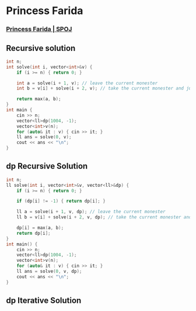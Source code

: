 # Princess Farida
### [Princess Farida | SPOJ](https://www.spoj.com/problems/FARIDA/)

## Recursive solution 
```cpp
int n;
int solve(int i, vector<int>&v) {
    if (i >= n) { return 0; }

    int a = solve(i + 1, v); // leave the current monester 
    int b = v[i] + solve(i + 2, v); // take the current monester and jump 2 steps 

    return max(a, b);
}
int main {
    cin >> n; 
    vector<ll>dp(1004, -1);
    vector<int>v(n); 
    for (auto& it : v) { cin >> it; } 
    ll ans = solve(0, v);
    cout << ans << "\n"; 
}
```

## dp Recursive Solution 
```cpp
int n;
ll solve(int i, vector<int>&v, vector<ll>&dp) {
    if (i >= n) { return 0; }

    if (dp[i] != -1) { return dp[i]; }

    ll a = solve(i + 1, v, dp); // leave the current monester 
    ll b = v[i] + solve(i + 2, v, dp); // take the current monester and jump 2 steps 

    dp[i] = max(a, b);
    return dp[i];
}
int main() {
    cin >> n; 
    vector<ll>dp(1004, -1);
    vector<int>v(n); 
    for (auto& it : v) { cin >> it; } 
    ll ans = solve(0, v, dp);
    cout << ans << "\n"; 
}
```

## dp Iterative Solution
```cpp


```
